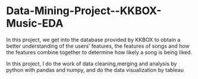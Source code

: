 # Data-Mining-Project--KKBOX-Music-EDA
In this project, we get into the database provided by KKBOX to obtain a better understanding of the users’
features, the features of songs and how the features combine together to determine
how likely a song is being liked.

In this project, I do the work of data cleaning,merging and analysis by python with pandas and numpy,
and do the data visualization by tableau
